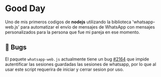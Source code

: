 # Good Day

Uno de mis primeros codigos de **nodejs** utilizando la biblioteca 'whatsapp-web.js' para automatizar el envío de mensajes de WhatsApp con mensajes personalizados para la persona que fue mi pareja en ese momento.

## 🐛 Bugs
El paquete `whatsapp-web.js` actualmente tiene un bug [#2164](https://github.com/pedroslopez/whatsapp-web.js/issues/2164) que impide autentificar las sesiones guardadas las sesiones de whatsapp, por lo que al usar este script requerira de iniciar y cerrar sesion por uso.